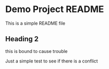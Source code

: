 # Demo Project README

This is a simple README file

## Heading 2

this is bound to cause trouble

Just a simple test to see if there is a conflict
